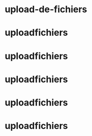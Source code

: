 # upload-de-fichiers
# uploadfichiers
# uploadfichiers
# uploadfichiers
# uploadfichiers
# uploadfichiers
